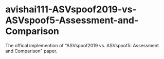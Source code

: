 # avishai111-ASVspoof2019-vs-ASVspoof5-Assessment-and-Comparison
The offical implemention of "ASVspoof2019 vs. ASVspoof5: Assessment and Comparison" paper.
